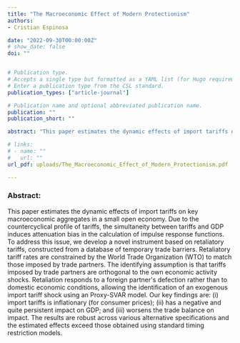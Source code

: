 ```yaml
---
title: "The Macroeconomic Effect of Modern Protectionism"
authors:
- Cristian Espinosa

date: "2022-09-30T00:00:00Z"
# show_date: false
doi: ""


# Publication type.
# Accepts a single type but formatted as a YAML list (for Hugo requirements).
# Enter a publication type from the CSL standard.
publication_types: ["article-journal"]

# Publication name and optional abbreviated publication name.
publication: ""
publication_short: ""

abstract: "This paper estimates the dynamic effects of import tariffs on key macroeconomic aggregates in a small open economy. Due to the countercyclical profile of tariffs, the simultaneity between tariffs and GDP induces attenuation bias in the calculation of impulse response functions. To address this issue, we develop a novel instrument based on retaliatory tariffs, constructed from a database of temporary trade barriers. Retaliatory tariff rates are constrained by the World Trade Organization (WTO) to match those imposed by trade partners. The identifying assumption is that tariffs imposed by trade partners are orthogonal to the own economic activity shocks. Retaliation responds to a foreign partner's defection rather than to domestic economic conditions, allowing the identification of an exogenous import tariff shock using an Proxy-SVAR model. Our key findings are: (i) import tariffs is inflationary (for consumer prices); (ii) has a negative and quite persistent impact on GDP; and (iii) worsens the trade balance on impact. The results are robust across various alternative specifications and the estimated effects exceed those obtained using standard timing restriction models."

# links:
# - name: ""
#   url: ""
url_pdf: uploads/The_Macroeconomic_Effect_of_Modern_Protectionism.pdf

---
```

### Abstract:

This paper estimates the dynamic effects of import tariffs on key macroeconomic aggregates in a small open economy. Due to the countercyclical profile of tariffs, the simultaneity between tariffs and GDP induces attenuation bias in the calculation of impulse response functions. To address this issue, we develop a novel instrument based on retaliatory tariffs, constructed from a database of temporary trade barriers. Retaliatory tariff rates are constrained by the World Trade Organization (WTO) to match those imposed by trade partners. The identifying assumption is that tariffs imposed by trade partners are orthogonal to the own economic activity shocks. Retaliation responds to a foreign partner's defection rather than to domestic economic conditions, allowing the identification of an exogenous import tariff shock using an Proxy-SVAR model. Our key findings are: (i) import tariffs is inflationary (for consumer prices); (ii) has a negative and quite persistent impact on GDP; and (iii) worsens the trade balance on impact. The results are robust across various alternative specifications and the estimated effects exceed those obtained using standard timing restriction models.

&NewLine;
&NewLine;
&NewLine;


